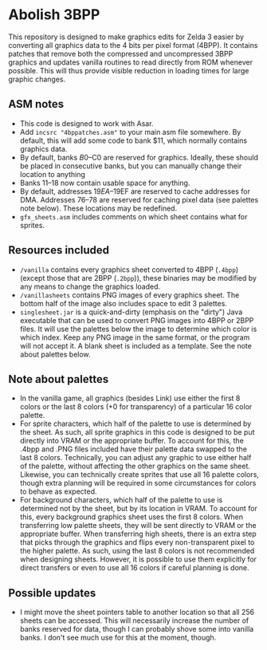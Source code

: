 # Abolish 3BPP
This repository is designed to make graphics edits for Zelda 3 easier by converting all graphics data to the 4 bits per pixel format (4BPP). It contains patches that remove both the compressed and uncompressed 3BPP graphics and updates vanilla routines to read directly from ROM whenever possible. This will thus provide visible reduction in loading times for large graphic changes.

## ASM notes
* This code is designed to work with Asar.
* Add `incsrc "4bppatches.asm"` to your main asm file somewhere. By default, this will add some code to bank $11, which normally contains graphics data.
* By default, banks $B0–$C0 are reserved for graphics. Ideally, these should be placed in consecutive banks, but you can manually change their location to anything
* Banks $11–$18 now contain usable space for anything.
* By default, addresses $19EA–$19EF are reserved to cache addresses for DMA. Addresses $76–$78 are reserved for caching pixel data (see palettes note below). These locations may be redefined.
* `gfx_sheets.asm` includes comments on which sheet contains what for sprites.

## Resources included
* `/vanilla` contains every graphics sheet converted to 4BPP (`.4bpp`) (except those that are 2BPP (`.2bpp`)), these binaries may be modified by any means to change the graphics loaded.
* `/vanillasheets` contains PNG images of every graphics sheet. The bottom half of the image also includes space to edit 3 palettes.
* `singlesheet.jar` is a quick-and-dirty (emphasis on the "dirty") Java executable that can be used to convert PNG images into 4BPP or 2BPP files. It will use the palettes below the image to determine which color is which index. Keep any PNG image in the same format, or the program will not accept it. A blank sheet is included as a template. See the note about palettes below.

## Note about palettes
* In the vanilla game, all graphics (besides Link) use either the first 8 colors or the last 8 colors (+0 for transparency) of a particular 16 color palette.
* For sprite characters, which half of the palette to use is determined by the sheet. As such, all sprite graphics in this code is designed to be put directly into VRAM or the appropriate buffer. To account for this, the .4bpp and .PNG files included have their palette data swapped to the last 8 colors. Technically, you can adjust any graphic to use either half of the palette, without affecting the other graphics on the same sheet. Likewise, you can technically create sprites that use all 16 palette colors, though extra planning will be required in some circumstances for colors to behave as expected.
* For background characters, which half of the palette to use is determined not by the sheet, but by its location in VRAM. To account for this, every background graphics sheet uses the first 8 colors. When transferring low palette sheets, they will be sent directly to VRAM or the appropriate buffer. When transferring high sheets, there is an extra step that picks through the graphics and flips every non-transparent pixel to the higher palette. As such, using the last 8 colors is not recommended when designing sheets. However, it is possible to use them explicitly for direct transfers or even to use all 16 colors if careful planning is done.

## Possible updates
* I might move the sheet pointers table to another location so that all 256 sheets can be accessed. This will necessarily increase the number of banks reserved for data, though I can probably shove some into vanilla banks. I don't see much use for this at the moment, though.